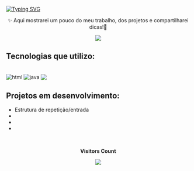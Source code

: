 
[![Typing SVG](https://readme-typing-svg.herokuapp.com/?color=55F3FC&size=35&center=true&vCenter=true&width=1000&lines=WELCOME+TO+MY+PROFILE!!;I'm+18+years+old;I+am+from+SP;I+study+systems+development+at+SENAI;Be+Welcome!+:%29)](https://git.io/typing-svg)

<p align="center">✨ Aqui mostrarei um pouco do meu trabalho, dos projetos e compartilharei dicas!👋</p>

<div align="center"><img src="https://github-readme-stats.vercel.app/api?username=HyRss&show_icons=true&theme=radical"></div> 



## Tecnologias que utilizo:

<div style="display: inline_block"><br/>
    <img src="https://img.shields.io/badge/HTML5-E34F26?style=for-the-badge&logo=html5&logoColor=white" align="center" alt="html" />
    <img src="https://img.shields.io/badge/Java-ED8B00?style=for-the-badge&logo=openjdk&logoColor=white" align="center" alt="java" />
    <img src="https://img.shields.io/badge/CSS3-1572B6?style=for-the-badge&logo=css3&logoColor=white" align="center" alt"css" />
</div>

## Projetos em desenvolvimento:
- Estrutura de repetição/entrada 
-
-
-

<div align="center">
<br><p align="centre"><b>Visitors Count</b></p>  
<p align="center"><img align="center" src="https://profile-counter.glitch.me/{HyRss}/count.svg" /></p> 
<br></div>
